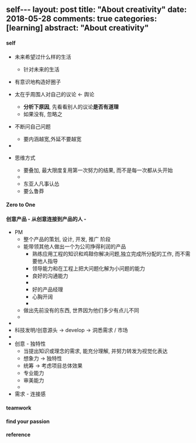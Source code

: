 self---
layout: post
title: "About creativity"
date: 2018-05-28
comments: true
categories: [learning]
abstract: "About creativity"
---

#### self 
  * 未来希望过什么样的生活 
    - 针对未来的生活 

  * 有意识地构造好圈子 

  * 太在乎周围人对自己的议论 <- 舆论 
    - **分析下原因**, 先看看别人的议论**是否有道理**  
    - 如果没有, 忽略之 

  * 不断问自己问题 
    - 要内涵越宽,外延不要越宽 

  * 
  * 思维方式 
    - 要叠加, 最大限度复用第一次努力的结果, 而不是每一次都从头开始 
    - 
    - 东亚人凡事认怂 
    - 要么鲁莽 

#### Zero to One 

#### 创意产品 - 从创意连接到产品的人 - 

  * PM 
    - 整个产品的策划, 设计, 开发, 推广 阶段 
    - 能带领其他人做出一个为公司挣得利润的产品 
      + 熟练应用工程的知识和鸡鞥你解决问题,独立完成所分配的工作, 而不需要他人指导 
      + 领导能力和在工程上把大问题化解为小问题的能力 
      + 良好的沟通能力 
      + 
      + 好的产品经理 
      + 心胸开阔 
      + 
    - 做出先前没有的东西, 世界因为他们多少有点儿不同 
    - 
  * 
  * 科技发明/创意源头 -> develop -> 洞悉需求 / 市场  
  * 
  * 创意 - 独特性 
    - 当提出知识或理念的需求, 能充分理解, 并努力转发为视觉化表达 
    - 想象力 -> 独特性 
    - 统筹 -> 考虑项目总体效果
    - 专业能力  
    - 审美能力 
    - 
  * 需求 - 连接感 



#### teamwork 

#### find your passion 

#### reference 